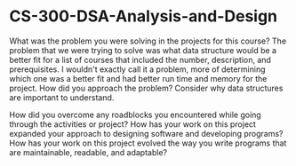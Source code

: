 # CS-300-DSA-Analysis-and-Design
What was the problem you were solving in the projects for this course?
The problem that we were trying to solve was what data structure would be a better fit for a list of courses that included the number, description, and prerequisites. I wouldn't exactly call it a problem, more of determining which one was a better fit and had better run time and memory for the project.
How did you approach the problem? Consider why data structures are important to understand.

How did you overcome any roadblocks you encountered while going through the activities or project?
How has your work on this project expanded your approach to designing software and developing programs?
How has your work on this project evolved the way you write programs that are maintainable, readable, and adaptable?
